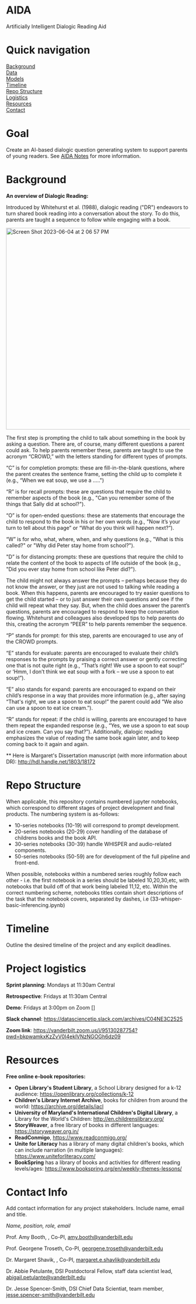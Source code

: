 # AIDA
Artificially Intelligent Dialogic Reading Aid

# Quick navigation
[Background](#background)  
[Data](#data)  
[Models](#models)  
[Timeline](#timeline)  
[Repo Structure](#repo-structure)  
[Logistics](#project-logistics)  
[Resources](#resources)  
[Contact](#contact-info)

# Goal
Create an AI-based dialogic question generating system to support parents of young readers. See [AIDA Notes](https://docs.google.com/document/d/1Roy4C3PgQ76B8761KBR9-KcFoJn6NJhB0z3mOo4xJng/edit) for more information. 

# Background  

**An overview of Dialogic Reading:**

Introduced by Whitehurst et al. (1988), dialogic reading ("DR") endeavors to turn shared book reading into a conversation about the story. To do this, parents are taught a sequence to follow while engaging with a book. 

<img width="551" alt="Screen Shot 2023-06-04 at 2 06 57 PM" src="https://github.com/vanderbilt-data-science/AIDA/assets/62776902/fcd9a81b-2ec3-4e1d-a511-622377f280f0">

The first step is prompting the child to talk about something in the book by asking a question. There are, of course, many different questions a parent could ask. To help parents remember these, parents are taught to use the acronym “CROWD,” with the letters standing for different types of prompts. 

“C” is for completion prompts: these are fill-in-the-blank questions, where the parent creates the sentence frame, setting the child up to complete it (e.g., “When we eat soup, we use a .....")

“R” is for recall prompts: these are questions that require the child to remember aspects of the book (e.g., "Can you remember some of the things that Sally did at school?"). 

“O” is for open-ended questions: these are statements that encourage the child to respond to the book in his or her own words (e.g., "Now it’s your turn to tell about this page” or “What do you think will happen next?”). 

“W” is for who, what, where, when, and why questions (e.g., "What is this called?" or "Why did Peter stay home from school?"). 

"D” is for distancing prompts: these are questions that require the child to relate the content of the book to aspects of life outside of the book (e.g., "Did you ever stay home from school like Peter did?"). 

The child might not always answer the prompts – perhaps because they do not know the answer, or they just are not used to talking while reading a book. When this happens, parents are encouraged to try easier questions to get the child started – or to just answer their own questions and see if the child will repeat what they say. But, when the child does answer the parent’s questions, parents are encouraged to respond to keep the conversation flowing. Whitehurst and colleagues also developed tips to help parents do this, creating the acronym “PEER” to help parents remember the sequence. 

“P” stands for prompt: for this step, parents are encouraged to use any of the CROWD prompts. 

“E” stands for evaluate: parents are encouraged to evaluate their child’s responses to the prompts by praising a correct answer or gently correcting one that is not quite right (e.g., “That’s right! We use a spoon to eat soup!” or ‘Hmm, I don’t think we eat soup with a fork – we use a spoon to eat soup!”). 

“E” also stands for expand: parents are encouraged to expand on their child’s response in a way that provides more information (e.g., after saying “That's right, we use a spoon to eat soup!” the parent could add “We also can use a spoon to eat ice cream.”).

“R” stands for repeat: if the child is willing, parents are encouraged to have them repeat the expanded response (e.g., “Yes, we use a spoon to eat soup and ice cream. Can you say that?”). Additionally, dialogic reading emphasizes the value of reading the same book again later, and to keep coming back to it again and again. 

** Here is Margaret's Dissertation manuscript (with more information about DR): http://hdl.handle.net/1803/18172

# Repo Structure
When applicable, this repository contains numbered jupyter notebooks, which correspond to different stages of project development and final products. The numbering system is as-follows:
* 10-series notebooks (10-19) will correspond to prompt development.
* 20-series notebooks (20-29) cover handling of the database of childrens books and the book API.
* 30-series notebooks (30-39) handle WHISPER and audio-related components.
* 50-series notebooks (50-59) are for development of the full pipeline and front-end.

When possible, notebooks within a numbered series roughly follow each other - i.e. the first notebook in a series should be labeled 10,20,30,etc, with notebooks that build off of that work being labeled 11,12, etc. Within the correct numbering scheme, notebooks titles contain short descriptions of the task that the notebook covers, separated by dashes, i.e (33-whisper-basic-inferencing.ipynb)

# Timeline

Outline the desired timeline of the project and any explicit deadlines.


# Project logistics

**Sprint planning**: Mondays at 11:30am Central

**Retrospective**: Fridays at 11:30am Central

**Demo**: Fridays at 3:00pm on Zoom []


**Slack channel**:  https://datasciencetip.slack.com/archives/C04NE3C2525

**Zoom link**: https://vanderbilt.zoom.us/j/95130287754?pwd=bkpwamkxKzZvV0I4eklVNzNGOGh6dz09


# Resources 

**Free online e-book repositories:**

- **Open Library's Student Library**, a School Library designed for a k-12 audience: https://openlibrary.org/collections/k-12
- **Children's Library Internet Archive**, books for children from around the world: https://archive.org/details/iacl
- **University of Maryland's International Children's Digital Library**, a Library for the World's Children: http://en.childrenslibrary.org/
- **StoryWeaver**, a free library of books in different languages: https://storyweaver.org.in/
- **ReadConmigo**, https://www.readconmigo.org/
- **Unite for Literacy** has a library of many digital children's books, which can include narration (in multiple languages): https://www.uniteforliteracy.com/
- **BookSpring** has a library of books and activities for different reading levels/ages: https://www.bookspring.org/en/weekly-themes-lessons/


# Contact Info

Add contact information for any project stakeholders. Include name, email and title. 

*Name, position, role, email*

Prof. Amy Booth, , Co-PI, amy.booth@vanderbilt.edu

Prof. Georgene Troseth, Co-PI, georgene.troseth@vanderbilt.edu

Dr. Margaret Shavik, , Co-PI, margaret.e.shavlik@vanderbilt.edu

Dr. Abbie Petulante, DSI Postdoctoral Fellow, staff data scientist lead, abigail.petulante@vanderbilt.edu

Dr. Jesse Spencer-Smith, DSI Chief Data Scientiat, team member, jesse.spencer-smith@vanderbilt.edu 
